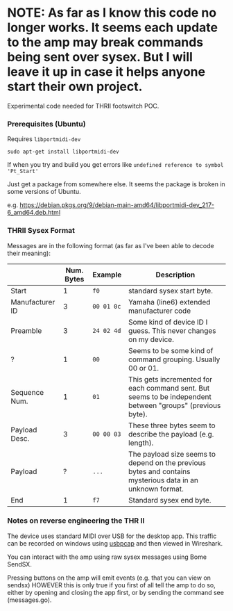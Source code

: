 # NOTE: As far as I know this code no longer works. It seems each update to the amp may break commands being sent over sysex. But I will leave it up in case it helps anyone start their own project.

Experimental code needed for THRII footswitch POC.

### Prerequisites (Ubuntu)

Requires `libportmidi-dev`

```
sudo apt-get install libportmidi-dev
```

If when you try and build you get errors like `undefined reference to symbol 'Pt_Start'`

Just get a package from somewhere else. It seems the package is broken in some versions of Ubuntu.

e.g. https://debian.pkgs.org/9/debian-main-amd64/libportmidi-dev_217-6_amd64.deb.html

### THRII Sysex Format

Messages are in the following format (as far as I've been able to decode their meaning):

|                 | Num. Bytes | Example    | Description  
|-----------------|------------|------------|-------------------------------------
| Start           | 1          | `f0`       | standard sysex start byte.
| Manufacturer ID | 3          | `00 01 0c` | Yamaha (line6) extended manufacturer code
| Preamble        | 3          | `24 02 4d` | Some kind of device ID I guess. This never changes on my device.
| ?               | 1          | `00`       | Seems to be some kind of command grouping. Usually 00 or 01.
| Sequence Num.   | 1          | `01`       | This gets incremented for each command sent. But seems to be independent between "groups" (previous byte).
| Payload Desc.   | 3          | `00 00 03` | These three bytes seem to describe the payload (e.g. length). 
| Payload         | ?          | `...`      | The payload size seems to depend on the previous bytes and contains mysterious data in an unknown format.
| End             | 1          | `f7`       | Standard sysex end byte.


### Notes on reverse engineering the THR II

The device uses standard MIDI over USB for the desktop app. This traffic can be recorded on windows
using [usbpcap](https://desowin.org/usbpcap/) and then viewed in Wireshark.

You can interact with the amp using raw sysex messages using Bome SendSX.

Pressing buttons on the amp will emit events (e.g. that you can view on sendsx) HOWEVER
this is only true if you first of all tell the amp to do so, either by opening and closing the app first,
or by sending the command see (messages.go).
 
